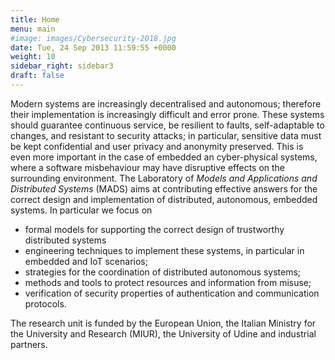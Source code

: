 ```yaml
---
title: Home
menu: main
#image: images/Cybersecurity-2018.jpg
date: Tue, 24 Sep 2013 11:59:55 +0000
weight: 10
sidebar_right: sidebar3
draft: false
---
```


Modern systems are increasingly decentralised and autonomous; therefore their implementation is increasingly difficult and error prone. These systems should guarantee continuous service, be resilient to faults, self-adaptable to changes, and resistant to security attacks; in particular, sensitive data must be kept confidential and user privacy and anonymity preserved. This is even more important in the case of embedded an cyber-physical systems, where a software misbehaviour may have disruptive effects on the surrounding environment. The Laboratory of _Models and Applications and Distributed Systems_ (MADS) aims at contributing effective answers for the correct design and implementation of distributed, autonomous, embedded systems. In particular we focus on

*   formal models for supporting the correct design of trustworthy distributed systems
*   engineering techniques to implement these systems, in particular in embedded and IoT scenarios;
*   strategies for the coordination of distributed autonomous systems;
*   methods and tools to protect resources and information from misuse;
*   verification of security properties of authentication and communication protocols.

The research unit is funded by the European Union, the Italian Ministry for the University and Research (MIUR), the University of Udine and industrial partners.
